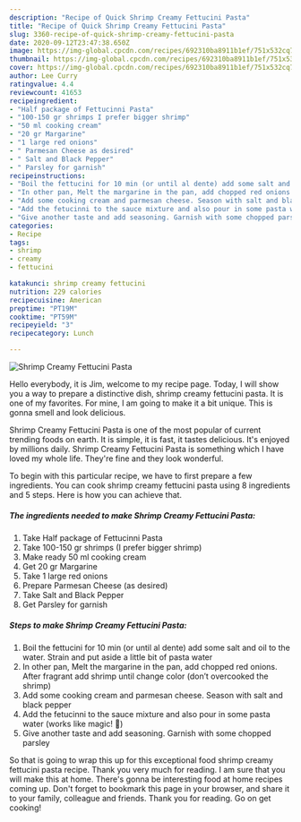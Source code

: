 ```yaml
---
description: "Recipe of Quick Shrimp Creamy Fettucini Pasta"
title: "Recipe of Quick Shrimp Creamy Fettucini Pasta"
slug: 3360-recipe-of-quick-shrimp-creamy-fettucini-pasta
date: 2020-09-12T23:47:38.650Z
image: https://img-global.cpcdn.com/recipes/692310ba8911b1ef/751x532cq70/shrimp-creamy-fettucini-pasta-recipe-main-photo.jpg
thumbnail: https://img-global.cpcdn.com/recipes/692310ba8911b1ef/751x532cq70/shrimp-creamy-fettucini-pasta-recipe-main-photo.jpg
cover: https://img-global.cpcdn.com/recipes/692310ba8911b1ef/751x532cq70/shrimp-creamy-fettucini-pasta-recipe-main-photo.jpg
author: Lee Curry
ratingvalue: 4.4
reviewcount: 41653
recipeingredient:
- "Half package of Fettucinni Pasta"
- "100-150 gr shrimps I prefer bigger shrimp"
- "50 ml cooking cream"
- "20 gr Margarine"
- "1 large red onions"
- " Parmesan Cheese as desired"
- " Salt and Black Pepper"
- " Parsley for garnish"
recipeinstructions:
- "Boil the fettucini for 10 min (or until al dente) add some salt and oil to the water. Strain and put aside a little bit of pasta water"
- "In other pan, Melt the margarine in the pan, add chopped red onions. After fragrant add shrimp until change color (don’t overcooked the shrimp)"
- "Add some cooking cream and parmesan cheese. Season with salt and black pepper"
- "Add the fetucinni to the sauce mixture and also pour in some pasta water (works like magic! 🤤)"
- "Give another taste and add seasoning. Garnish with some chopped parsley"
categories:
- Recipe
tags:
- shrimp
- creamy
- fettucini

katakunci: shrimp creamy fettucini 
nutrition: 229 calories
recipecuisine: American
preptime: "PT19M"
cooktime: "PT59M"
recipeyield: "3"
recipecategory: Lunch

---
```



![Shrimp Creamy Fettucini Pasta](https://img-global.cpcdn.com/recipes/692310ba8911b1ef/751x532cq70/shrimp-creamy-fettucini-pasta-recipe-main-photo.jpg)

Hello everybody, it is Jim, welcome to my recipe page. Today, I will show you a way to prepare a distinctive dish, shrimp creamy fettucini pasta. It is one of my favorites. For mine, I am going to make it a bit unique. This is gonna smell and look delicious.

Shrimp Creamy Fettucini Pasta is one of the most popular of current trending foods on earth. It is simple, it is fast, it tastes delicious. It's enjoyed by millions daily. Shrimp Creamy Fettucini Pasta is something which I have loved my whole life. They're fine and they look wonderful.




To begin with this particular recipe, we have to first prepare a few ingredients. You can cook shrimp creamy fettucini pasta using 8 ingredients and 5 steps. Here is how you can achieve that.

<!--inarticleads1-->

##### The ingredients needed to make Shrimp Creamy Fettucini Pasta:

1. Take Half package of Fettucinni Pasta
1. Take 100-150 gr shrimps (I prefer bigger shrimp)
1. Make ready 50 ml cooking cream
1. Get 20 gr Margarine
1. Take 1 large red onions
1. Prepare  Parmesan Cheese (as desired)
1. Take  Salt and Black Pepper
1. Get  Parsley for garnish




<!--inarticleads2-->

##### Steps to make Shrimp Creamy Fettucini Pasta:

1. Boil the fettucini for 10 min (or until al dente) add some salt and oil to the water. Strain and put aside a little bit of pasta water
1. In other pan, Melt the margarine in the pan, add chopped red onions. After fragrant add shrimp until change color (don’t overcooked the shrimp)
1. Add some cooking cream and parmesan cheese. Season with salt and black pepper
1. Add the fetucinni to the sauce mixture and also pour in some pasta water (works like magic! 🤤)
1. Give another taste and add seasoning. Garnish with some chopped parsley




So that is going to wrap this up for this exceptional food shrimp creamy fettucini pasta recipe. Thank you very much for reading. I am sure that you will make this at home. There's gonna be interesting food at home recipes coming up. Don't forget to bookmark this page in your browser, and share it to your family, colleague and friends. Thank you for reading. Go on get cooking!
